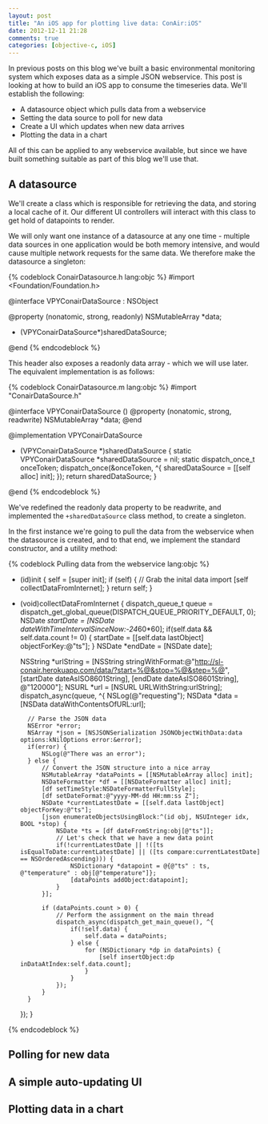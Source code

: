 ```yaml
---
layout: post
title: "An iOS app for plotting live data: ConAir:iOS"
date: 2012-12-11 21:28
comments: true
categories: [objective-c, iOS]
---
```


In previous posts on this blog we've built a basic environmental monitoring system
which exposes data as a simple JSON webservice. This post is looking at how to
build an iOS app to consume the timeseries data. We'll establish the following:

* A datasource object which pulls data from a webservice
* Setting the data source to poll for new data
* Create a UI which updates when new data arrives
* Plotting the data in a chart

All of this can be applied to any webservice available, but since we have built
something suitable as part of this blog we'll use that.

<!-- more -->

## A datasource

We'll create a class which is responsible for retrieving the data, and storing
a local cache of it. Our different UI controllers will interact with this class
to get hold of datapoints to render.

We will only want one instance of a datasource at any one time - multiple data
sources in one application would be both memory intensive, and would cause multiple
network requests for the same data. We therefore make the datasource a singleton:

{% codeblock ConairDatasource.h lang:objc %}
#import <Foundation/Foundation.h>

@interface VPYConairDataSource : NSObject

@property (nonatomic, strong, readonly) NSMutableArray *data;

+ (VPYConairDataSource*)sharedDataSource;

@end
{% endcodeblock %}

This header also exposes a readonly data array - which we will use later. The
equivalent implementation is as follows:

{% codeblock ConairDatasource.m lang:objc %}
#import "ConairDataSource.h"

@interface VPYConairDataSource ()
@property (nonatomic, strong, readwrite) NSMutableArray *data;
@end

@implementation VPYConairDataSource

+ (VPYConairDataSource *)sharedDataSource
{
    static VPYConairDataSource *sharedDataSource = nil;
    static dispatch_once_t onceToken;
    dispatch_once(&onceToken, ^{
        sharedDataSource = [[self alloc] init];
    });
    return sharedDataSource;
}

@end
{% endcodeblock %}

We've redefined the readonly data property to be readwrite, and implemented the
`+sharedDataSource` class method, to create a singleton.

In the first instance we're going to pull the data from the webservice when the
datasource is created, and to that end, we implement the standard constructor, and
a utility method:

{% codeblock Pulling data from the webservice lang:objc %}
- (id)init
{
    self = [super init];
    if (self) {
        // Grab the inital data import
        [self collectDataFromInternet];
    }
    return self;
}

- (void)collectDataFromInternet
{
    dispatch_queue_t queue = dispatch_get_global_queue(DISPATCH_QUEUE_PRIORITY_DEFAULT, 0);
    NSDate *startDate = [NSDate dateWithTimeIntervalSinceNow:-24*60*60];
    if(self.data && self.data.count != 0) {
        startDate = [[self.data lastObject] objectForKey:@"ts"];
    }
    NSDate *endDate = [NSDate date];
    
    NSString *urlString = [NSString stringWithFormat:@"http://sl-conair.herokuapp.com/data/?start=%@&stop=%@&step=%@",
                           [startDate dateAsISO8601String], [endDate dateAsISO8601String], @"120000"];
    NSURL *url = [NSURL URLWithString:urlString];
    dispatch_async(queue, ^{
        NSLog(@"requesting");
        NSData *data = [NSData dataWithContentsOfURL:url];
        
        // Parse the JSON data
        NSError *error;
        NSArray *json = [NSJSONSerialization JSONObjectWithData:data options:kNilOptions error:&error];
        if(error) {
            NSLog(@"There was an error");
        } else {
            // Convert the JSON structure into a nice array
            NSMutableArray *dataPoints = [[NSMutableArray alloc] init];
            NSDateFormatter *df = [[NSDateFormatter alloc] init];
            [df setTimeStyle:NSDateFormatterFullStyle];
            [df setDateFormat:@"yyyy-MM-dd HH:mm:ss Z"];
            NSDate *currentLatestDate = [[self.data lastObject] objectForKey:@"ts"];
            [json enumerateObjectsUsingBlock:^(id obj, NSUInteger idx, BOOL *stop) {
                NSDate *ts = [df dateFromString:obj[@"ts"]];
                // Let's check that we have a new data point
                if(!currentLatestDate || !([ts isEqualToDate:currentLatestDate] || ([ts compare:currentLatestDate] == NSOrderedAscending))) {
                    NSDictionary *datapoint = @{@"ts" : ts, @"temperature" : obj[@"temperature"]};
                    [dataPoints addObject:datapoint];
                }
            }];
            
            if (dataPoints.count > 0) {
                // Perform the assignment on the main thread
                dispatch_async(dispatch_get_main_queue(), ^{
                    if(!self.data) {
                        self.data = dataPoints;
                    } else {
                        for (NSDictionary *dp in dataPoints) {
                            [self insertObject:dp inDataAtIndex:self.data.count];
                        }
                    }
                });
            }
        }
    });
}

{% endcodeblock %}

## Polling for new data


## A simple auto-updating UI


## Plotting data in a chart